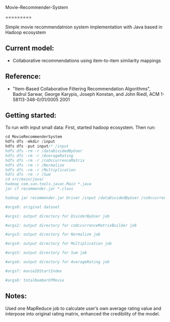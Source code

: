 Movie-Recommender-System

=========

Simple movie recommendatnion system implementation with Java based in Hadoop ecosystem

Current model:
--------------
- Collaborative recommendations using item-to-item similarity mappings

Reference:
----------
- "Item-Based Collaborative Filtering Recommendation Algorithms", Badrul Sarwar, George Karypis, Joseph Konstan, and John Riedl, ACM 1-58113-348-0/01/0005 2001



Getting started:
----------------

To run with input small data:
First, started hadoop ecosystem.
Then run:

```Java
cd MovieRecommenderSystem
hdfs dfs -mkdir /input
hdfs dfs -put input/* /input  
hdfs dfs -rm -r /dataDividedByUser
hdfs dfs -rm -r /AverageRating
hdfs dfs -rm -r /coOccurrenceMatrix
hdfs dfs -rm -r /Normalize
hdfs dfs -rm -r /Multiplication
hdfs dfs -rm -r /Sum
cd src/main/java/
hadoop com.sun.tools.javac.Main *.java
jar cf recommender.jar *.class

hadoop jar recommender.jar Driver /input /dataDividedByUser /coOccurrenceMatrix /Normalize /Multiplication /Sum /AverageRating 10001 7

#args0: original dataset

#args1: output directory for DividerByUser job

#args2: output directory for coOccurrenceMatrixBuilder job

#args3: output directory for Normalize job

#args4: output directory for Multiplication job

#args5: output directory for Sum job

#args6: output directory for AverageRating job

#args7: movieIDStartIndex

#args8: totalNumberOfMovie
```

Notes:
------
Used one MapReduce job to calculate user’s own average rating value and interpose into original rating matrix, enhanced the credibility of the model.

